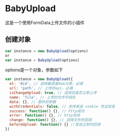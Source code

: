 # BabyUpload

这是一个使用FormData上传文件的小插件

## 创建对象
```js
var instance = new BabyUpload(options)
or
var instance = BabyUpload(options)
```
options是一个对象，参数如下

```js
var instance = new BabyUpload({
  el: '#id', // 选择器或者dom元素，必填
  url: 'path', // 上传的api，必填
  isChangeUpload: true, // 选择后是否立即上传
  name: 'file', // 上传的文件字段名
  data: {}, // 额外的参数
  withCredentials: false, // 支持发送 cookie 凭证信息
  success: function() {}, // http成功
  error: function() {}, // http失败
  change: function() {}, // 选择文件的回调
  beforeUpload: function() {} //发送之前的回调
})
```


 
